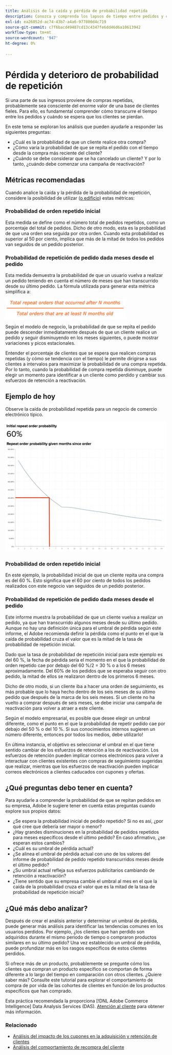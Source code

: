 ```yaml
---
title: Análisis de la caída y pérdida de probabilidad repetida
description: Conozca y comprenda los lapsos de tiempo entre pedidos y cuándo se espera que los clientes pierdan.
exl-id: ea26052d-ac74-43b7-a4a6-977800d4c719
source-git-commit: c7f6bacd49487cd13c4347fe6dd46d6a10613942
workflow-type: tm+mt
source-wordcount: '947'
ht-degree: 0%

---
```


# Pérdida y deterioro de probabilidad de repetición

Si una parte de sus ingresos proviene de compras repetidas, probablemente sea consciente del enorme valor de una base de clientes fieles. Para ello, es fundamental comprender cómo transcurre el tiempo entre los pedidos y cuándo se espera que los clientes se pierdan.

En este tema se exploran los análisis que pueden ayudarle a responder las siguientes preguntas:

* ¿Cuál es la probabilidad de que un cliente realice otra compra?
* ¿Cómo varía la probabilidad de que se repita el pedido con el tiempo desde la compra más reciente del cliente?
* ¿Cuándo se debe considerar que se ha cancelado un cliente? Y por lo tanto, ¿cuándo debe comenzar una campaña de reactivación?

## Métricas recomendadas

Cuando analice la caída y la pérdida de la probabilidad de repetición, considere la posibilidad de utilizar ([o edificio](../../data-user/reports/ess-manage-data-metrics.md)) estas métricas:

### Probabilidad de orden repetido inicial

Esta medida se define como el número total de pedidos repetidos, como un porcentaje del total de pedidos. Dicho de otro modo, esta es la probabilidad de que una orden sea seguida por otra orden. Cuando esta probabilidad es superior al 50 por ciento, implica que más de la mitad de todos los pedidos van seguidos de un pedido posterior.

### Probabilidad de repetición de pedido dada meses desde el pedido

Esta medida demuestra la probabilidad de que un usuario vuelva a realizar un pedido teniendo en cuenta el número de meses que han transcurrido desde su último pedido. La fórmula utilizada para generar esta métrica simplifica a:

![Fórmula de probabilidad de repetición](../../assets/Repeat_probability_formula.png)

Según el modelo de negocio, la probabilidad de que se repita el pedido puede descender inmediatamente después de que un cliente realice un pedido y seguir disminuyendo en los meses siguientes, o puede mostrar variaciones y picos estacionales.

Entender el porcentaje de clientes que se espera que realicen compras repetidas (y cómo se tendencia con el tiempo) le permite dirigirse a sus clientes a intervalos para maximizar la probabilidad de una compra repetida. Por lo tanto, cuando la probabilidad de compra repetida disminuye, puede elegir un momento para identificar a un cliente como perdido y cambiar sus esfuerzos de retención a reactivación.

## Ejemplo de hoy

Observe la caída de probabilidad repetida para un negocio de comercio electrónico típico.

![Probabilidad de orden repetido inicial probabilidad de orden repetido dada meses desde el orden.](../../assets/Order_probability_reports.png)

### Probabilidad de orden repetido inicial

En este ejemplo, la probabilidad inicial de que un cliente repita una compra es del 60 %. Esto significa que el 60 por ciento de todos los pedidos realizados con este negocio van seguidos de un pedido posterior.

### Probabilidad de repetición de pedido dada meses desde el pedido

Este informe muestra la probabilidad de que un cliente vuelva a realizar un pedido, ya que han transcurrido algunos meses desde su último pedido. Aunque no hay una definición única para el umbral de pérdida según este informe, el Adobe recomienda definir la pérdida como el punto en el que la caída de probabilidad cruza el valor que es la mitad de la tasa de probabilidad de repetición inicial.

Dado que la tasa de probabilidad de repetición inicial para este ejemplo es del 60 %, la fecha de pérdida sería el momento en el que la probabilidad de orden repetido cae por debajo del 60 %/2 = 30 % o a los 6 meses aproximadamente. Del 60% de los pedidos que se esperaba seguir con otro pedido, la mitad de ellos se realizaron dentro de los primeros 6 meses.

Dicho de otro modo, si un cliente iba a hacer una orden de seguimiento, es más probable que lo haya hecho dentro de los seis meses de su último pedido que después de la marca de los seis meses. Si un cliente no ha vuelto a comprar después de seis meses, se debe iniciar una campaña de reactivación para volver a atraer a este cliente.

Según el modelo empresarial, es posible que desee elegir un umbral diferente, como el punto en el que la probabilidad de repetir pedido cae por debajo del 50 % o del 10 %. Si sus conocimientos internos sugieren un número diferente, entonces por todos los medios, debe utilizarlo!

En última instancia, el objetivo es seleccionar el umbral en el que tiene sentido cambiar de los esfuerzos de retención a los de reactivación. Los esfuerzos de retención pueden implicar correos electrónicos para volver a interactuar con clientes existentes con compras de seguimiento sugeridas que realizar, mientras que los esfuerzos de reactivación pueden implicar correos electrónicos a clientes caducados con cupones y ofertas.

## ¿Qué preguntas debo tener en cuenta?

Para ayudarle a comprender la probabilidad de que se repitan pedidos en su empresa, Adobe le sugiere tener en cuenta estas preguntas cuando explore sus propios datos:

* ¿Se espera la probabilidad inicial de pedido repetido? Si no es así, ¿por qué cree que debería ser mayor o menor?
* ¿Hay grandes disminuciones en la probabilidad de pedidos repetidos para meses específicos desde el último pedido? En caso afirmativo, ¿se esperan estos cambios?
* ¿Cuál es su umbral de pérdida actual?
* ¿Se alinea el umbral de pérdida actual con uno de los valores del informe de probabilidad de pedido repetido transcurridos meses desde el último pedido?
* ¿Su umbral actual refleja sus esfuerzos publicitarios cambiando de retención a reactivación?
* ¿Tiene sentido que su empresa cambie el umbral al mes en el que la caída de la probabilidad cruza el valor que es la mitad de la tasa de probabilidad de repetición inicial?

## ¿Qué más debo analizar?

Después de crear el análisis anterior y determinar un umbral de pérdida, puede generar más análisis para identificar las tendencias comunes en los usuarios perdidos. Por ejemplo, ¿los clientes que han perdido son adquiridos durante el mismo periodo de tiempo o compraron productos similares en su último pedido? Una vez establecido un umbral de pérdida, puede profundizar más en los rasgos específicos de estos clientes perdidos.

Si ofrece más de un producto, probablemente se pregunte cómo los clientes que compran un producto específico se comportan de forma diferente a lo largo del tiempo en comparación con otros clientes. ¿Quiere saber más? Consulte este tutorial para explorar el comportamiento de compra de por vida de las cohortes de clientes en función de los productos específicos que han comprado.

Esta práctica recomendada la proporciona [!DNL Adobe Commerce Intelligence] Data Analysis Services (DAS). [Atención al cliente](https://experienceleague.adobe.com/docs/commerce-knowledge-base/kb/troubleshooting/miscellaneous/mbi-service-policies.html) para obtener más información.

### Relacionado

* [Análisis del impacto de los cupones en la adquisición y retención de clientes](../analysis/coupon-impact.md)
* [Análisis del comportamiento de recompra del cliente](../analysis/repurchase-behavior.md)
